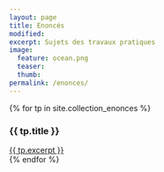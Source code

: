 ```yaml
---
layout: page
title: Enoncés
modified:
excerpt: Sujets des travaux pratiques
image:
  feature: ocean.png
  teaser:
  thumb:
permalink: /enonces/
---
```


<div class="home">

{% for tp in site.collection_enonces %}
<div class="panel panel-info">
  <div class="panel-heading">
    <h3 class="panel-title">{{ tp.title }}</h3>
  </div>
  <div class="panel-body">
    <a class="post-link" href="{{ tp.url | prepend: site.baseurl }}">{{ tp.excerpt }}</a>
  </div>
</div>
    {% endfor %}


</div>